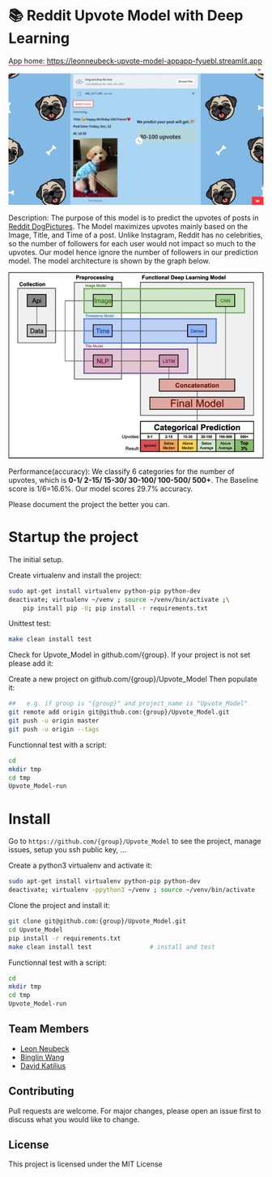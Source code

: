 # 📚 Reddit Upvote Model with Deep Learning
App home: https://leonneubeck-upvote-model-appapp-fyuebl.streamlit.app
![](images/web_screenshot.jpg)

Description: The purpose of this model is to predict the upvotes of posts in [Reddit DogPictures](https://www.reddit.com/r/dogpictures/). The Model maximizes upvotes mainly based on the Image, Title, and Time of a post. Unlike Instagram, Reddit has no celebrities, so the number of followers for each user would not impact so much to the upvotes. Our model hence ignore the number of followers in our prediction model. The model architecture is shown by the graph below.

![](images/model_arch.jpg)

Performance(accuracy): We classify 6 categories for the number of upvotes, which is **0-1/ 2-15/ 15-30/ 30-100/ 100-500/ 500+**. The Baseline score is 1/6=16.6%. Our model scores 29.7% accuracy.



Please document the project the better you can.

# Startup the project

The initial setup.

Create virtualenv and install the project:
```bash
sudo apt-get install virtualenv python-pip python-dev
deactivate; virtualenv ~/venv ; source ~/venv/bin/activate ;\
    pip install pip -U; pip install -r requirements.txt
```

Unittest test:
```bash
make clean install test
```

Check for Upvote_Model in github.com/{group}. If your project is not set please add it:

Create a new project on github.com/{group}/Upvote_Model
Then populate it:

```bash
##   e.g. if group is "{group}" and project_name is "Upvote_Model"
git remote add origin git@github.com:{group}/Upvote_Model.git
git push -u origin master
git push -u origin --tags
```

Functionnal test with a script:

```bash
cd
mkdir tmp
cd tmp
Upvote_Model-run
```

# Install

Go to `https://github.com/{group}/Upvote_Model` to see the project, manage issues,
setup you ssh public key, ...

Create a python3 virtualenv and activate it:

```bash
sudo apt-get install virtualenv python-pip python-dev
deactivate; virtualenv -ppython3 ~/venv ; source ~/venv/bin/activate
```

Clone the project and install it:

```bash
git clone git@github.com:{group}/Upvote_Model.git
cd Upvote_Model
pip install -r requirements.txt
make clean install test                # install and test
```
Functionnal test with a script:

```bash
cd
mkdir tmp
cd tmp
Upvote_Model-run
```

## Team Members
- [Leon Neubeck](https://github.com/LeonNeubeck) 
- [Binglin Wang](https://github.com/CitizenKylin) 
- [David Katilius](https://github.com/davidk1401)

## Contributing
Pull requests are welcome. For major changes, please open an issue first to discuss what you would like to change.

## License
This project is licensed under the MIT License
